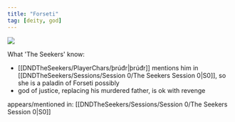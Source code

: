```yaml
---
title: "Forseti"
tag: [deity, god]
---
```

![ ](DNDTheSeekers/images/ForesetiPic.png)

What 'The Seekers' know: 
- [[DNDTheSeekers/PlayerChars/þrúđr|þrúđr]] mentions him in [[DNDTheSeekers/Sessions/Session 0/The Seekers Session 0|S0]], so she is a paladin of Forseti possibly 
- god of justice, replacing his murdered father, is ok with revenge

appears/mentioned in: 
[[DNDTheSeekers/Sessions/Session 0/The Seekers Session 0|S0]]
